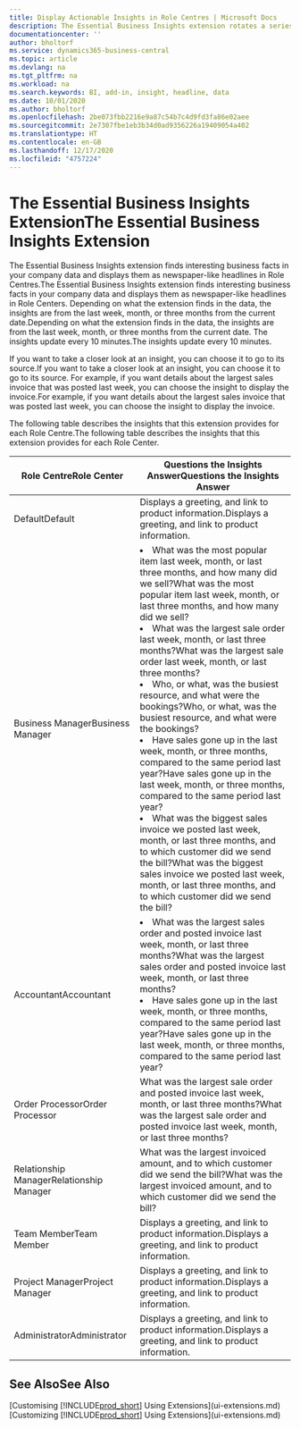```yaml
---
title: Display Actionable Insights in Role Centres | Microsoft Docs
description: The Essential Business Insights extension rotates a series of business insights on Role Centres.
documentationcenter: ''
author: bholtorf
ms.service: dynamics365-business-central
ms.topic: article
ms.devlang: na
ms.tgt_pltfrm: na
ms.workload: na
ms.search.keywords: BI, add-in, insight, headline, data
ms.date: 10/01/2020
ms.author: bholtorf
ms.openlocfilehash: 2be073fbb2216e9a87c54b7c4d9fd3fa86e02aee
ms.sourcegitcommit: 2e7307fbe1eb3b34d0ad9356226a19409054a402
ms.translationtype: HT
ms.contentlocale: en-GB
ms.lasthandoff: 12/17/2020
ms.locfileid: "4757224"
---
```

# <a name="the-essential-business-insights-extension"></a><span data-ttu-id="519a5-103">The Essential Business Insights Extension</span><span class="sxs-lookup"><span data-stu-id="519a5-103">The Essential Business Insights Extension</span></span>
<span data-ttu-id="519a5-104">The Essential Business Insights extension finds interesting business facts in your company data and displays them as newspaper-like headlines in Role Centres.</span><span class="sxs-lookup"><span data-stu-id="519a5-104">The Essential Business Insights extension finds interesting business facts in your company data and displays them as newspaper-like headlines in Role Centers.</span></span> <span data-ttu-id="519a5-105">Depending on what the extension finds in the data, the insights are from the last week, month, or three months from the current date.</span><span class="sxs-lookup"><span data-stu-id="519a5-105">Depending on what the extension finds in the data, the insights are from the last week, month, or three months from the current date.</span></span> <span data-ttu-id="519a5-106">The insights update every 10 minutes.</span><span class="sxs-lookup"><span data-stu-id="519a5-106">The insights update every 10 minutes.</span></span>  

<span data-ttu-id="519a5-107">If you want to take a closer look at an insight, you can choose it to go to its source.</span><span class="sxs-lookup"><span data-stu-id="519a5-107">If you want to take a closer look at an insight, you can choose it to go to its source.</span></span> <span data-ttu-id="519a5-108">For example, if you want details about the largest sales invoice that was posted last week, you can choose the insight to display the invoice.</span><span class="sxs-lookup"><span data-stu-id="519a5-108">For example, if you want details about the largest sales invoice that was posted last week, you can choose the insight to display the invoice.</span></span>

<span data-ttu-id="519a5-109">The following table describes the insights that this extension provides for each Role Centre.</span><span class="sxs-lookup"><span data-stu-id="519a5-109">The following table describes the insights that this extension provides for each Role Center.</span></span>

|<span data-ttu-id="519a5-110">Role Centre</span><span class="sxs-lookup"><span data-stu-id="519a5-110">Role Center</span></span>|<span data-ttu-id="519a5-111">Questions the Insights Answer</span><span class="sxs-lookup"><span data-stu-id="519a5-111">Questions the Insights Answer</span></span>|
|----|-----|
|<span data-ttu-id="519a5-112">Default</span><span class="sxs-lookup"><span data-stu-id="519a5-112">Default</span></span>|<span data-ttu-id="519a5-113">Displays a greeting, and link to product information.</span><span class="sxs-lookup"><span data-stu-id="519a5-113">Displays a greeting, and link to product information.</span></span>|
|<span data-ttu-id="519a5-114">Business Manager</span><span class="sxs-lookup"><span data-stu-id="519a5-114">Business Manager</span></span>|<li> <span data-ttu-id="519a5-115">What was the most popular item last week, month, or last three months, and how many did we sell?</span><span class="sxs-lookup"><span data-stu-id="519a5-115">What was the most popular item last week, month, or last three months, and how many did we sell?</span></span><br><li> <span data-ttu-id="519a5-116">What was the largest sale order last week, month, or last three months?</span><span class="sxs-lookup"><span data-stu-id="519a5-116">What was the largest sale order last week, month, or last three months?</span></span><br><li> <span data-ttu-id="519a5-117">Who, or what, was the busiest resource, and what were the bookings?</span><span class="sxs-lookup"><span data-stu-id="519a5-117">Who, or what, was the busiest resource, and what were the bookings?</span></span><br><li> <span data-ttu-id="519a5-118">Have sales gone up in the last week, month, or three months, compared to the same period last year?</span><span class="sxs-lookup"><span data-stu-id="519a5-118">Have sales gone up in the last week, month, or three months, compared to the same period last year?</span></span><br><li> <span data-ttu-id="519a5-119">What was the biggest sales invoice we posted last week, month, or last three months, and to which customer did we send the bill?</span><span class="sxs-lookup"><span data-stu-id="519a5-119">What was the biggest sales invoice we posted last week, month, or last three months, and to which customer did we send the bill?</span></span></li> |
|<span data-ttu-id="519a5-120">Accountant</span><span class="sxs-lookup"><span data-stu-id="519a5-120">Accountant</span></span>|<li> <span data-ttu-id="519a5-121">What was the largest sales order and posted invoice last week, month, or last three months?</span><span class="sxs-lookup"><span data-stu-id="519a5-121">What was the largest sales order and posted invoice last week, month, or last three months?</span></span><br><li> <span data-ttu-id="519a5-122">Have sales gone up in the last week, month, or three months, compared to the same period last year?</span><span class="sxs-lookup"><span data-stu-id="519a5-122">Have sales gone up in the last week, month, or three months, compared to the same period last year?</span></span> |
|<span data-ttu-id="519a5-123">Order Processor</span><span class="sxs-lookup"><span data-stu-id="519a5-123">Order Processor</span></span>| <span data-ttu-id="519a5-124">What was the largest sale order and posted invoice last week, month, or last three months?</span><span class="sxs-lookup"><span data-stu-id="519a5-124">What was the largest sale order and posted invoice last week, month, or last three months?</span></span>|
|<span data-ttu-id="519a5-125">Relationship Manager</span><span class="sxs-lookup"><span data-stu-id="519a5-125">Relationship Manager</span></span>| <span data-ttu-id="519a5-126">What was the largest invoiced amount, and to which customer did we send the bill?</span><span class="sxs-lookup"><span data-stu-id="519a5-126">What was the largest invoiced amount, and to which customer did we send the bill?</span></span>|
|<span data-ttu-id="519a5-127">Team Member</span><span class="sxs-lookup"><span data-stu-id="519a5-127">Team Member</span></span>| <span data-ttu-id="519a5-128">Displays a greeting, and link to product information.</span><span class="sxs-lookup"><span data-stu-id="519a5-128">Displays a greeting, and link to product information.</span></span>|
|<span data-ttu-id="519a5-129">Project Manager</span><span class="sxs-lookup"><span data-stu-id="519a5-129">Project Manager</span></span>| <span data-ttu-id="519a5-130">Displays a greeting, and link to product information.</span><span class="sxs-lookup"><span data-stu-id="519a5-130">Displays a greeting, and link to product information.</span></span>|
|<span data-ttu-id="519a5-131">Administrator</span><span class="sxs-lookup"><span data-stu-id="519a5-131">Administrator</span></span>| <span data-ttu-id="519a5-132">Displays a greeting, and link to product information.</span><span class="sxs-lookup"><span data-stu-id="519a5-132">Displays a greeting, and link to product information.</span></span>|

## <a name="see-also"></a><span data-ttu-id="519a5-133">See Also</span><span class="sxs-lookup"><span data-stu-id="519a5-133">See Also</span></span>
<span data-ttu-id="519a5-134">[Customising [!INCLUDE[prod_short](includes/prod_short.md)] Using Extensions](ui-extensions.md)</span><span class="sxs-lookup"><span data-stu-id="519a5-134">[Customizing [!INCLUDE[prod_short](includes/prod_short.md)] Using Extensions](ui-extensions.md)</span></span>
